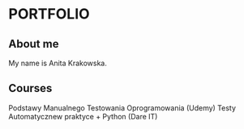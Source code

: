 # PORTFOLIO #
## About me ##
My name is Anita Krakowska.
## Courses ##
Podstawy Manualnego Testowania Oprogramowania (Udemy)
Testy Automatycznew praktyce + Python (Dare IT)


